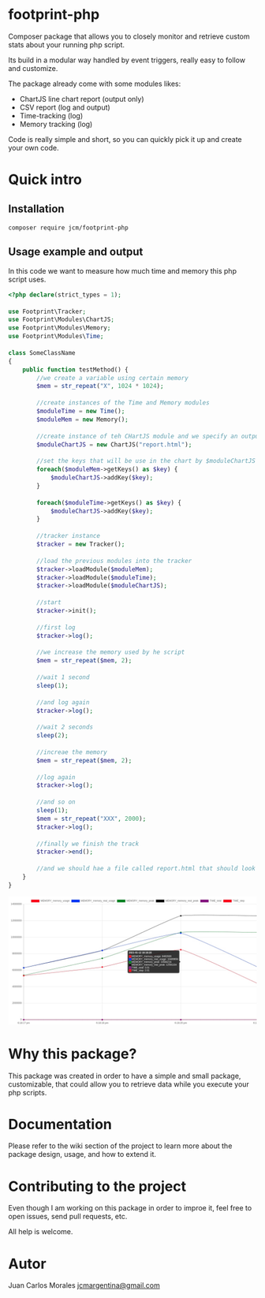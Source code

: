 # footprint-php

Composer package that allows you to closely monitor and retrieve custom stats about your running php script.

Its build in a modular way handled by event triggers, really easy to follow and customize.

The package already come with some modules likes:

-   ChartJS line chart report (output only)
-   CSV report (log and output)
-   Time-tracking (log)
-   Memory tracking (log)

Code is really simple and short, so you can quickly pick it up and create your own code.

# Quick intro

## Installation

```
composer require jcm/footprint-php
```

## Usage example and output

In this code we want to measure how much time and memory this php script uses.


```php
<?php declare(strict_types = 1);

use Footprint\Tracker;
use Footprint\Modules\ChartJS;
use Footprint\Modules\Memory;
use Footprint\Modules\Time;

class SomeClassName 
{
    public function testMethod() {
        //we create a variable using certain memory
        $mem = str_repeat("X", 1024 * 1024);
        
        //create instances of the Time and Memory modules
        $moduleTime = new Time();
        $moduleMem = new Memory();
        
        //create instance of teh CHartJS module and we specify an output file (report)
        $moduleChartJS = new ChartJS("report.html");

        //set the keys that will be use in the chart by $moduleChartJS
        foreach($moduleMem->getKeys() as $key) {
            $moduleChartJS->addKey($key);
        }

        foreach($moduleTime->getKeys() as $key) {
            $moduleChartJS->addKey($key);
        }
        
        //tracker instance
        $tracker = new Tracker();
        
        //load the previous modules into the tracker
        $tracker->loadModule($moduleMem);
        $tracker->loadModule($moduleTime);
        $tracker->loadModule($moduleChartJS);
        
        //start
        $tracker->init();
        
        //first log
        $tracker->log();
        
        //we increase the memory used by he script
        $mem = str_repeat($mem, 2);
        
        //wait 1 second
        sleep(1);
        
        //and log again
        $tracker->log();
        
        //wait 2 seconds
        sleep(2);
        
        //increae the memory
        $mem = str_repeat($mem, 2);
        
        //log again
        $tracker->log();
        
        //and so on
        sleep(1);
        $mem = str_repeat("XXX", 2000);
        $tracker->log();
        
        //finally we finish the track
        $tracker->end();
        
        //and we should hae a file called report.html that should look something like the next screenshot
    }
}
```

![Output report using ChartJS](https://github.com/juan-morales/footprint-php/blob/main/output_example.jpg "Output with ChartJS")


# Why this package?

This package was created in order to have a simple and small package, customizable, that could allow you to retrieve data while you execute your php scripts.

# Documentation

Please refer to the wiki section of the project to learn more about the package design, usage, and how to extend it.

# Contributing to the project

Even though I am working on this package in order to improe it, feel free to open issues, send pull requests, etc. 

All help is welcome.

# Autor

Juan Carlos Morales <jcmargentina@gmail.com>
